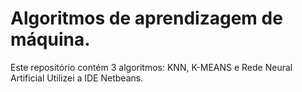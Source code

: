 # Algoritmos de aprendizagem de máquina.
Este repositório contém 3 algoritmos: KNN, K-MEANS e Rede Neural Artificial
Utilizei a IDE Netbeans.
